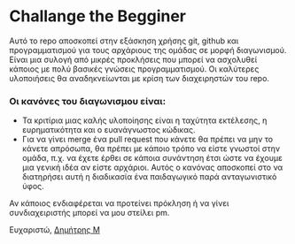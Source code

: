 # Challange the Begginer

Αυτό το repο αποσκοπεί στην εξάσκηση χρήσης git, github και προγραμματισμού για τους αρχάριους της ομάδας σε μορφή διαγωνισμού. 
Είναι μια συλογή από μικρές προκλήσεις που μπορεί να ασχολυθεί κάποιος με πολύ βασικές γνώσεις προγραμματισμού.
Οι καλύτερες υλοποιήσεις θα αναδηκνείωνται με κρίση των διαχειρηστών του repο.

### Οι κανόνες του διαγωνισμου είναι:
* Τα κριτίρια μιας καλής υλοποίησης είναι η ταχύτητα εκτέλεσης, η ευρηματικότητα και ο ευανάγνωστος κώδικας. 
* Για να γίνει merge ένα pull request που κάνετε θα πρέπει να μην το κάνετε απρόσωπα, 
θα πρέπει με κάποιο τρόπο να είστε γνωστοί στην ομάδα, π.χ. να έχετε έρθει σε κάποια συνάντηση 
έτσι ώστε να έχουμε μια γενική ιδέα αν είστε αρχάριοι.
Αυτός ο κανόνας αποσκοπεί στο να διατηρήσει αυτή η διαδικασία ένα παιδαγωγικό παρά ανταγωνιστικό ύφος.

Αν κάποιος ενδιαφέρεται να προτείνει πρόκληση ή να γίνει συνδιαχειριστής μπορεί να μου στείλει pm.

Ευχαριστώ, [Δημήτρης Μ](http://github.com/damavrom)
